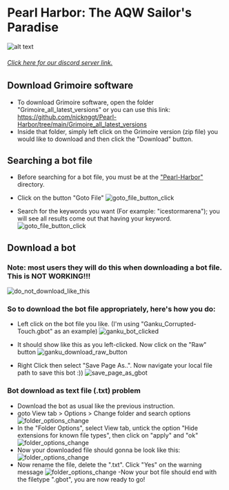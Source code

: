 # Pearl Harbor: The AQW Sailor's Paradise
![alt text](./misc/logo/sailor.png)
###### [Click here for our discord server link.](https://discord.io/AQWBots)
## Download Grimoire software
- To download Grimoire software, open the folder "Grimoire_all_latest_versions" or you can use this link: https://github.com/nicknggt/Pearl-Harbor/tree/main/Grimoire_all_latest_versions
- Inside that folder, simply left click on the Grimoire version (zip file) you would like to download and then click the "Download" button.

## Searching a bot file
- Before searching for a bot file, you must be at the ["Pearl-Harbor"](https://github.com/nicknggt/Pearl-Harbor) directory.

- Click on the button "Goto File"
![goto_file_button_click](./misc/Tutorials/how_to_search/Step_1.png)

- Search for the keywords you want (For example: "icestormarena"); you will see all results come out that having your keyword.
![goto_file_button_click](./misc/Tutorials/how_to_search/Step_2.png)

## Download a bot
### Note: most users they will do this when downloading a bot file. This is NOT WORKING!!!
![do_not_download_like_this](./misc/Tutorials/how_to_download/Step_4_how_not_to_download.png)

### So to download the bot file appropriately, here's how you do:
- Left click on the bot file you like. (I'm using "Ganku_Corrupted-Touch.gbot" as an example)
![ganku_bot_clicked](./misc/Tutorials/how_to_download/Step_1_download.png)

- It should show like this as you left-clicked. Now click on the "Raw" button
![ganku_download_raw_button](./misc/Tutorials/how_to_download/Step_2_download.png)

- Right Click then select "Save Page As..". Now navigate your local file path to save this bot :))
![save_page_as_gbot](./misc/Tutorials/how_to_download/Step_3_download.png)

### Bot download as text file (.txt) problem
- Download the bot as usual like the previous instruction.
- goto View tab > Options > Change folder and search options
![folder_options_change](./misc/Tutorials/how_to_download/Step_1_alternate.png)
- In the "Folder Options", select View tab, untick the option "Hide extensions for known file types", then click on "apply" and "ok"
![folder_options_change](./misc/Tutorials/how_to_download/Step_2_alternate.png)
- Now your downloaded file should gonna be look like this:
![folder_options_change](./misc/Tutorials/how_to_download/Step_3_alternate.png)
- Now rename the file, delete the ".txt". Click "Yes" on the warning message
![folder_options_change](./misc/Tutorials/how_to_download/Step_4_alternate.png)
-Now your bot file should end with the filetype ".gbot", you are now ready to go!





